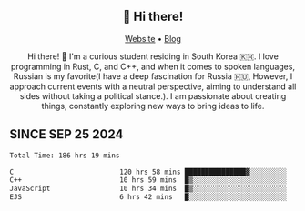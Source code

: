 <h2 align="center">👋 Hi there!</h2>
<p align="center">
  <a href="https://urdekcah.ru">Website</a> •
  <a href="https://urdekcah.blog">Blog</a>
</p>

<p align="center">
  Hi there! 👋 I'm a curious student residing in South Korea 🇰🇷. I love programming in Rust, C, and C++, and when it comes to spoken languages, Russian is my favorite(I have a deep fascination for Russia 🇷🇺, However, I approach current events with a neutral perspective, aiming to understand all sides without taking a political stance.). I am passionate about creating things, constantly exploring new ways to bring ideas to life.
</p>

## SINCE SEP 25 2024
<!--START_SECTION:waka-->

```txt
Total Time: 186 hrs 19 mins

C                          120 hrs 58 mins ███████████████▓░░░░░░░░░   63.19 %
C++                        10 hrs 59 mins  █▒░░░░░░░░░░░░░░░░░░░░░░░   05.75 %
JavaScript                 10 hrs 34 mins  █▒░░░░░░░░░░░░░░░░░░░░░░░   05.52 %
EJS                        6 hrs 42 mins   █░░░░░░░░░░░░░░░░░░░░░░░░   03.50 %
```

<!--END_SECTION:waka-->

<!--
**urdekcah/urdekcah** is a ✨ _special_ ✨ repository because its `README.md` (this file) appears on your GitHub profile.

Here are some ideas to get you started:

- 🔭 I’m currently working on ...
- 🌱 I’m currently learning ...
- 👯 I’m looking to collaborate on ...
- 🤔 I’m looking for help with ...
- 💬 Ask me about ...
- 📫 How to reach me: ...
- 😄 Pronouns: ...
- ⚡ Fun fact: ...
-->
